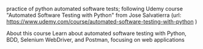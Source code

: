 practice of python automated software tests;
following Udemy course "Automated Software Testing with Python" from Jose Salvatierra
(url: https://www.udemy.com/course/automated-software-testing-with-python )

About this course
Learn about automated software testing with Python, BDD, Selenium WebDriver, and Postman, focusing on web applications
